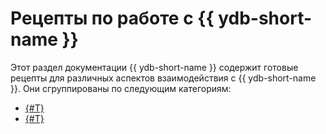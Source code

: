# Рецепты по работе с {{ ydb-short-name }}

Этот раздел документации {{ ydb-short-name }} содержит готовые рецепты для различных аспектов взаимодействия с {{ ydb-short-name }}. Они сгруппированы по следующим категориям:

* [{#T}](ydb-sdk/index.md)
* [{#T}](yql/index.md)